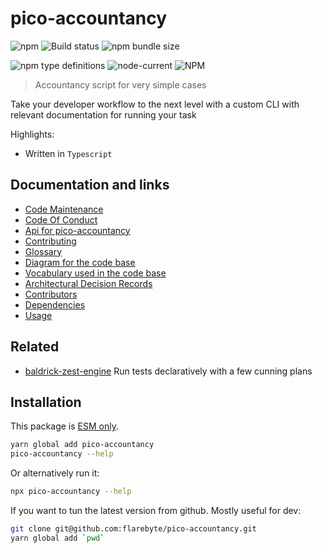 # pico-accountancy

![npm](https://img.shields.io/npm/v/pico-accountancy) ![Build
status](https://github.com/flarebyte/pico-accountancy/actions/workflows/main.yml/badge.svg)
![npm bundle size](https://img.shields.io/bundlephobia/min/pico-accountancy)

![npm type definitions](https://img.shields.io/npm/types/pico-accountancy)
![node-current](https://img.shields.io/node/v/pico-accountancy)
![NPM](https://img.shields.io/npm/l/pico-accountancy)

> Accountancy script for very simple cases

Take your developer workflow to the next level with a custom CLI with
relevant documentation for running your task

Highlights:

-   Written in `Typescript`

## Documentation and links

-   [Code Maintenance](MAINTENANCE.md)
-   [Code Of Conduct](CODE_OF_CONDUCT.md)
-   [Api for pico-accountancy](API.md)
-   [Contributing](CONTRIBUTING.md)
-   [Glossary](GLOSSARY.md)
-   [Diagram for the code base](INTERNAL.md)
-   [Vocabulary used in the code base](CODE_VOCABULARY.md)
-   [Architectural Decision Records](DECISIONS.md)
-   [Contributors](https://github.com/flarebyte/pico-accountancy/graphs/contributors)
-   [Dependencies](https://github.com/flarebyte/pico-accountancy/network/dependencies)
-   [Usage](USAGE.md)

## Related

-   [baldrick-zest-engine](https://github.com/flarebyte/baldrick-zest-engine)
    Run tests declaratively with a few cunning plans

## Installation

This package is [ESM
only](https://blog.sindresorhus.com/get-ready-for-esm-aa53530b3f77).

```bash
yarn global add pico-accountancy
pico-accountancy --help
```

Or alternatively run it:

```bash
npx pico-accountancy --help
```

If you want to tun the latest version from github. Mostly useful for dev:

```bash
git clone git@github.com:flarebyte/pico-accountancy.git
yarn global add `pwd`
```
